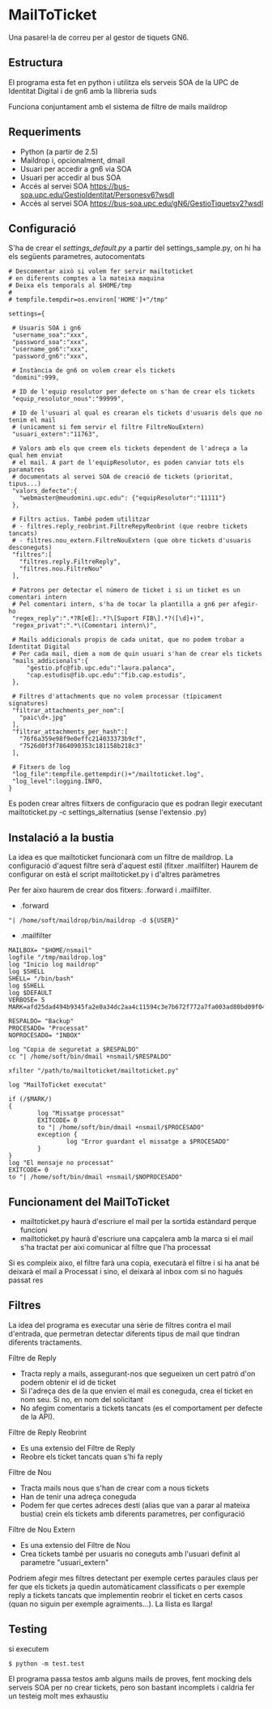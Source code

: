 MailToTicket
============

Una pasarel·la de correu per al gestor de tiquets GN6.

Estructura
----------

El programa esta fet en python i utilitza els serveis SOA de la UPC de Identitat Digital i de gn6 amb la llibreria suds

Funciona conjuntament amb el sistema de filtre de mails maildrop

Requeriments
------------

* Python (a partir de 2.5)
* Maildrop i, opcionalment, dmail
* Usuari per accedir a gn6 via SOA
* Usuari per accedir al bus SOA
* Accés al servei SOA https://bus-soa.upc.edu/GestioIdentitat/Personesv6?wsdl
* Accés al servei SOA https://bus-soa.upc.edu/gN6/GestioTiquetsv2?wsdl

Configuració
------------

S'ha de crear el _settings_default.py_ a partir del settings_sample.py, on hi ha els següents parametres,
autocomentats

 ```
# Descomentar això si volem fer servir mailtoticket 
# en diferents comptes a la mateixa maquina
# Deixa els temporals al $HOME/tmp
# 
# tempfile.tempdir=os.environ['HOME']+"/tmp"

settings={

  # Usuaris SOA i gn6
  "username_soa":"xxx",
  "password_soa":"xxx",
  "username_gn6":"xxx",
  "password_gn6":"xxx",

  # Instància de gn6 on volem crear els tickets
  "domini":999,

  # ID de l'equip resolutor per defecte on s'han de crear els tickets
  "equip_resolutor_nous":"99999",

  # ID de l'usuari al qual es crearan els tickets d'usuaris dels que no tenim el mail
  # (unicament si fem servir el filtre FiltreNouExtern)
  "usuari_extern":"11763",

  # Valors amb els que creem els tickets dependent de l'adreça a la qual hem enviat 
  # el mail. A part de l'equipResolutor, es poden canviar tots els paramatres 
  # documentats al servei SOA de creació de tickets (prioritat, tipus...)
  "valors_defecte":{
    "webmaster@meudomini.upc.edu": {"equipResolutor":"11111"}
  },

  # Filtrs actius. També podem utilitzar 
  # - filtres.reply_reobrint.FiltreRepyReobrint (que reobre tickets tancats)
  # - filtres.nou_extern.FiltreNouExtern (que obre tickets d'usuaris desconeguts)
  "filtres":[
    "filtres.reply.FiltreReply",
    "filtres.nou.FiltreNou"
  ],

  # Patrons per detectar el número de ticket i si un ticket es un comentari intern
  # Pel comentari intern, s'ha de tocar la plantilla a gn6 per afegir-ho
  "regex_reply":".*?R[eE]:.*?\[Suport FIB\].*?([\d]+)",
  "regex_privat":".*\(Comentari intern\)",

  # Mails addicionals propis de cada unitat, que no podem trobar a Identitat Digital
  # Per cada mail, diem a nom de quin usuari s'han de crear els tickets
  "mails_addicionals":{
      "gestio.pfc@fib.upc.edu":"laura.palanca",
      "cap.estudis@fib.upc.edu":"fib.cap.estudis",
  },

  # Filtres d'attachments que no volem processar (típicament signatures)
  "filtrar_attachments_per_nom":[
    "paic\d+.jpg"
  ],
  "filtrar_attachments_per_hash":[
    "76f6a359e98f9e0effc214033373b9cf",
    "7526d0f3f7864090353c181158b218c3"
  ],

  # Fitxers de log
  "log_file":tempfile.gettempdir()+"/mailtoticket.log",
  "log_level":logging.INFO,
} 

```

Es poden crear altres filtxers de configuracio que es podran llegir executant mailtoticket.py -c settings_alternatius (sense l'extensio .py)

Instalació a la bustia
----------------------

La idea es que mailtoticket funcionarà com un filtre de maildrop. 
La configuració d'aquest filtre serà d'aquest estil (fitxer .mailfilter)
Haurem de configurar on està el script mailtoticket.py i d'altres paràmetres

Per fer aixo haurem de crear dos fitxers: .forward i .mailfilter. 

* .forward
```
"| /home/soft/maildrop/bin/maildrop -d ${USER}"
```

* .mailfilter
```
MAILBOX= "$HOME/nsmail" 
logfile "/tmp/maildrop.log" 
log "Inicio log maildrop" 
log $SHELL
SHELL= "/bin/bash" 
log $SHELL
log $DEFAULT
VERBOSE= 5
MARK=afd25dad494b9345fa2e0a34dc2aa4c11594c3e7b672f772a7fa003ad80bd09f045a170213ae2ba4f47eb8043ac61a56e44ff031a014b82f7508bc5543960138

RESPALDO= "Backup" 
PROCESADO= "Processat" 
NOPROCESADO= "INBOX" 

log "Copia de seguretat a $RESPALDO" 
cc "| /home/soft/bin/dmail +nsmail/$RESPALDO" 

xfilter "/path/to/mailtoticket/mailtoticket.py" 

log "MailToTicket executat" 

if (/$MARK/)
{
        log "Missatge processat" 
        EXITCODE= 0
        to "| /home/soft/bin/dmail +nsmail/$PROCESADO" 
        exception {
                log "Error guardant el missatge a $PROCESADO" 
        }
}
log "El mensaje no processat" 
EXITCODE= 0
to "| /home/soft/bin/dmail +nsmail/$NOPROCESADO" 
```


Funcionament del MailToTicket
-----------------------------

* mailtoticket.py haurà d'escriure el mail per la sortida estàndard perque funcioni
* mailtoticket.py haurà d'escriure una capçalera amb la marca si el mail s'ha tractat per aixi comunicar al filtre que l'ha processat

Si es compleix aixo, el filtre farà una copia, executarà el filtre i si ha anat bé deixarà el mail a Processat i sino, el deixarà al inbox com si no hagués passat res


Filtres
-------

La idea del programa es executar una sèrie de filtres contra el mail d'entrada, que permetran detectar diferents tipus de mail que tindran
diferents tractaments.

Filtre de Reply

* Tracta reply a mails, assegurant-nos que segueixen un cert patró d'on podem obtenir el id de ticket
* Si l'adreça des de la que envien el mail es coneguda, crea el ticket en nom seu. Si no, en nom del solicitant
* No afegim comentaris a tickets tancats (es el comportament per defecte de la API).

Filtre de Reply Reobrint

* Es una extensio del Filtre de Reply
* Reobre els ticket tancats quan s'hi fa reply

Filtre de Nou

* Tracta mails nous que s'han de crear com a nous tickets
* Han de tenir una adreça coneguda
* Podem fer que certes adreces desti (alias que van a parar al mateixa bustia) crein els tickets amb diferents parametres, per configuració

Filtre de Nou Extern

* Es una extensio del Filtre de Nou
* Crea tickets també per usuaris no coneguts amb l'usuari definit al parametre "usuari_extern"


Podriem afegir mes filtres detectant per exemple certes paraules claus per fer que els tickets ja quedin automàticament classificats o per exemple reply a tickets tancats que implementin reobrir el ticket en certs casos (quan no siguin per exemple agraiments...). La llista es llarga!

Testing
-------

si executem

    $ python -m test.test

El programa passa testos amb alguns mails de proves, fent mocking dels serveis SOA per no crear tickets, pero son bastant incomplets i caldria fer un testeig molt mes exhaustiu
